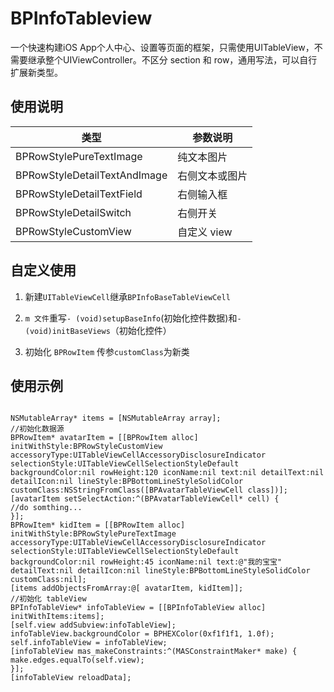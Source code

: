 # BPInfoTableview

一个快速构建iOS App个人中心、设置等页面的框架，只需使用UITableView，不需要继承整个UIViewController。不区分 section 和 row，通用写法，可以自行扩展新类型。


## 使用说明

类型 |参数说明
---|---
BPRowStylePureTextImage | 纯文本图片
BPRowStyleDetailTextAndImage |  右侧文本或图片
BPRowStyleDetailTextField |  右侧输入框
BPRowStyleDetailSwitch | 右侧开关
BPRowStyleCustomView | 自定义 view

## 自定义使用

1.  新建`UITableViewCell`继承`BPInfoBaseTableViewCell`

2.  `m 文件`重写`- (void)setupBaseInfo`(初始化控件数据)和`- (void)initBaseViews`（初始化控件）

3.  初始化 `BPRowItem` 传参`customClass`为新类


## 使用示例

```

NSMutableArray* items = [NSMutableArray array];
//初始化数据源
BPRowItem* avatarItem = [[BPRowItem alloc] initWithStyle:BPRowStyleCustomView accessoryType:UITableViewCellAccessoryDisclosureIndicator selectionStyle:UITableViewCellSelectionStyleDefault backgroundColor:nil rowHeight:120 iconName:nil text:nil detailText:nil detailIcon:nil lineStyle:BPBottomLineStyleSolidColor customClass:NSStringFromClass([BPAvatarTableViewCell class])];
[avatarItem setSelectAction:^(BPAvatarTableViewCell* cell) {
//do somthing...
}];
BPRowItem* kidItem = [[BPRowItem alloc] initWithStyle:BPRowStylePureTextImage accessoryType:UITableViewCellAccessoryDisclosureIndicator selectionStyle:UITableViewCellSelectionStyleDefault backgroundColor:nil rowHeight:45 iconName:nil text:@"我的宝宝" detailText:nil detailIcon:nil lineStyle:BPBottomLineStyleSolidColor customClass:nil];
[items addObjectsFromArray:@[ avatarItem, kidItem]];
//初始化 tableView
BPInfoTableView* infoTableView = [[BPInfoTableView alloc] initWithItems:items];
[self.view addSubview:infoTableView];
infoTableView.backgroundColor = BPHEXColor(0xf1f1f1, 1.0f);
self.infoTableView = infoTableView;
[infoTableView mas_makeConstraints:^(MASConstraintMaker* make) {
make.edges.equalTo(self.view);
}];
[infoTableView reloadData];

```
